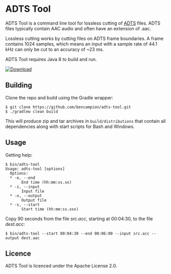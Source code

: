 # ADTS Tool

ADTS Tool is a command line tool for lossless cutting of [ADTS](http://wiki.multimedia.cx/index.php?title=ADTS) files. ADTS files typically contain AAC audio and often have an extension of .aac.

Lossless cutting works by cutting files on ADTS frame boundaries. A frame contains 1024 samples, which means an input with a sample rate of 44.1 kHz can only be cut to an accuracy of ~23 ms.

ADTS Tool requires Java 8 to build and run.

[ ![Download](https://api.bintray.com/packages/bencampion/generic/adts-tool/images/download.svg) ](https://bintray.com/bencampion/generic/adts-tool/_latestVersion)

## Building

Clone the repo and build using the Gradle wrapper:

    $ git clone https://github.com/bencampion/adts-tool.git
    $ ./gradlew clean build

This will produce zip and tar archives in `build/distributions` that contain all dependencies along with start scripts for Bash and Windows.

## Usage

Getting help:

    $ bin/adts-tool
    Usage: adts-tool [options]
      Options:
      * -e, --end
           End time (hh:mm:ss.xx)
      * -i, --input
           Input file
      * -o, --output
           Output file
      * -s, --start
           Start time (hh:mm:ss.xxx)

Copy 90 seconds from the file _src.acc_, starting at 00:04:30, to the file _dest.acc_:

    $ bin/adts-tool --start 00:04:30 --end 00:06:00 --input src.acc --output dest.aac

## Licence

ADTS Tool is licenced under the Apache License 2.0.
